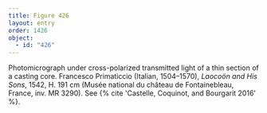 ```yaml
---
title: Figure 426
layout: entry
order: 1426
object:
  - id: "426"
---
```


Photomicrograph under cross-polarized transmitted light of a thin section of a casting core. Francesco Primaticcio (Italian, 1504–1570), *Laocoön and His Sons*, 1542, H. 191 cm (Musée national du château de Fontainebleau, France, inv. MR 3290). See {% cite 'Castelle, Coquinot, and Bourgarit 2016' %}.
